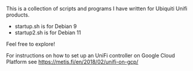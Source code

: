 This is a collection of scripts and programs I have written for Ubiquiti Unifi products.

- startup.sh is for Debian 9
- startup2.sh is for Debian 11

Feel free to explore!

For instructions on how to set up an UniFi controller on Google Cloud Platform see
https://metis.fi/en/2018/02/unifi-on-gcp/
